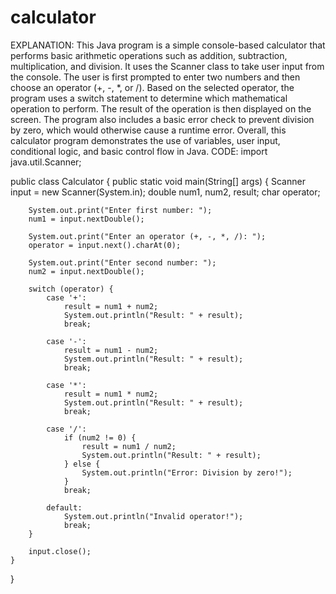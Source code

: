 # calculator
EXPLANATION:                                                                                                                                                                                                   This Java program is a simple console-based calculator that performs basic arithmetic operations such as addition, subtraction, multiplication, and division. It uses the Scanner class to take user input from the console. The user is first prompted to enter two numbers and then choose an operator (+, -, *, or /). Based on the selected operator, the program uses a switch statement to determine which mathematical operation to perform. The result of the operation is then displayed on the screen. The program also includes a basic error check to prevent division by zero, which would otherwise cause a runtime error. Overall, this calculator program demonstrates the use of variables, user input, conditional logic, and basic control flow in Java.
CODE:
import java.util.Scanner;

public class Calculator {
    public static void main(String[] args) {
        Scanner input = new Scanner(System.in);
        double num1, num2, result;
        char operator;

        System.out.print("Enter first number: ");
        num1 = input.nextDouble();

        System.out.print("Enter an operator (+, -, *, /): ");
        operator = input.next().charAt(0);

        System.out.print("Enter second number: ");
        num2 = input.nextDouble();

        switch (operator) {
            case '+':
                result = num1 + num2;
                System.out.println("Result: " + result);
                break;

            case '-':
                result = num1 - num2;
                System.out.println("Result: " + result);
                break;

            case '*':
                result = num1 * num2;
                System.out.println("Result: " + result);
                break;

            case '/':
                if (num2 != 0) {
                    result = num1 / num2;
                    System.out.println("Result: " + result);
                } else {
                    System.out.println("Error: Division by zero!");
                }
                break;

            default:
                System.out.println("Invalid operator!");
                break;
        }

        input.close();
    }
}
